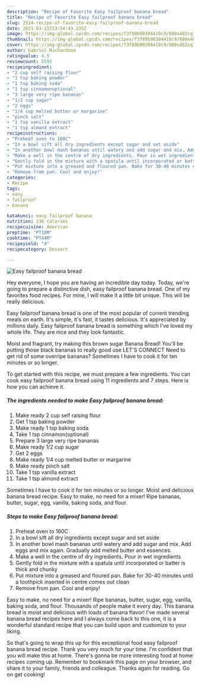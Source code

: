 ```yaml
---
description: "Recipe of Favorite Easy failproof banana bread"
title: "Recipe of Favorite Easy failproof banana bread"
slug: 2514-recipe-of-favorite-easy-failproof-banana-bread
date: 2021-03-15T23:54:43.235Z
image: https://img-global.cpcdn.com/recipes/f3f89b90304419c9/680x482cq70/easy-failproof-banana-bread-recipe-main-photo.jpg
thumbnail: https://img-global.cpcdn.com/recipes/f3f89b90304419c9/680x482cq70/easy-failproof-banana-bread-recipe-main-photo.jpg
cover: https://img-global.cpcdn.com/recipes/f3f89b90304419c9/680x482cq70/easy-failproof-banana-bread-recipe-main-photo.jpg
author: Gabriel Richardson
ratingvalue: 4.5
reviewcount: 5592
recipeingredient:
- "2 cup self raising flour"
- "1 tsp baking powder"
- "1 tsp baking soda"
- "1 tsp cinnamonoptional"
- "3 large very ripe bananas"
- "1/2 cup sugar"
- "2 eggs"
- "1/4 cup melted butter or margarine"
- "pinch salt"
- "1 tsp vanilla extract"
- "1 tsp almond extract"
recipeinstructions:
- "Preheat oven to 160C"
- "In a bowl sift all dry ingredients except sugar and set aside"
- "In another bowl mash bananas until watery and add sugar and mix. Add eggs and mix again. Gradually add melted butter and essences."
- "Make a well in the centre of dry ingredients. Pour in wet ingredients"
- "Gently fold in the mixture with a spatula until incorporated or batter is thick and chunky"
- "Put mixture into a greased and floured pan. Bake for 30-40 minutes until a toothpick inserted in centre comes out clean"
- "Remove from pan. Cool and enjoy!"
categories:
- Recipe
tags:
- easy
- failproof
- banana

katakunci: easy failproof banana 
nutrition: 136 calories
recipecuisine: American
preptime: "PT18M"
cooktime: "PT44M"
recipeyield: "4"
recipecategory: Dessert

---
```



![Easy failproof banana bread](https://img-global.cpcdn.com/recipes/f3f89b90304419c9/680x482cq70/easy-failproof-banana-bread-recipe-main-photo.jpg)

Hey everyone, I hope you are having an incredible day today. Today, we're going to prepare a distinctive dish, easy failproof banana bread. One of my favorites food recipes. For mine, I will make it a little bit unique. This will be really delicious.

Easy failproof banana bread is one of the most popular of current trending meals on earth. It's simple, it's fast, it tastes delicious. It's appreciated by millions daily. Easy failproof banana bread is something which I've loved my whole life. They are nice and they look fantastic.

Moist and fragrant, try making this brown sugar Banana Bread! You&#39;ll be putting those black bananas to really good use LET&#39;S CONNECT Need to get rid of some overripe bananas? Sometimes I have to cook it for ten minutes or so longer.


To get started with this recipe, we must prepare a few ingredients. You can cook easy failproof banana bread using 11 ingredients and 7 steps. Here is how you can achieve it.

<!--inarticleads1-->

##### The ingredients needed to make Easy failproof banana bread:

1. Make ready 2 cup self raising flour
1. Get 1 tsp baking powder
1. Make ready 1 tsp baking soda
1. Take 1 tsp cinnamon(optional)
1. Prepare 3 large very ripe bananas
1. Make ready 1/2 cup sugar
1. Get 2 eggs
1. Make ready 1/4 cup melted butter or margarine
1. Make ready pinch salt
1. Take 1 tsp vanilla extract
1. Take 1 tsp almond extract


Sometimes I have to cook it for ten minutes or so longer. Moist and delicious banana bread recipe. Easy to make, no need for a mixer! Ripe bananas, butter, sugar, egg, vanilla, baking soda, and flour. 

<!--inarticleads2-->

##### Steps to make Easy failproof banana bread:

1. Preheat oven to 160C
1. In a bowl sift all dry ingredients except sugar and set aside
1. In another bowl mash bananas until watery and add sugar and mix. Add eggs and mix again. Gradually add melted butter and essences.
1. Make a well in the centre of dry ingredients. Pour in wet ingredients
1. Gently fold in the mixture with a spatula until incorporated or batter is thick and chunky
1. Put mixture into a greased and floured pan. Bake for 30-40 minutes until a toothpick inserted in centre comes out clean
1. Remove from pan. Cool and enjoy!


Easy to make, no need for a mixer! Ripe bananas, butter, sugar, egg, vanilla, baking soda, and flour. Thousands of people make it every day. This banana bread is moist and delicious with loads of banana flavor! I&#39;ve made several banana bread recipes here and I always come back to this one, it is a wonderful standard recipe that you can build upon and customize to your liking. 

So that's going to wrap this up for this exceptional food easy failproof banana bread recipe. Thank you very much for your time. I'm confident that you will make this at home. There's gonna be more interesting food at home recipes coming up. Remember to bookmark this page on your browser, and share it to your family, friends and colleague. Thanks again for reading. Go on get cooking!
